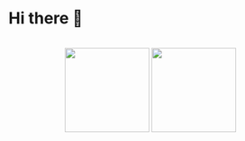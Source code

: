 # Hi there 👋

<br>

<div align="center">
    <img
      src="https://github-readme-stats.vercel.app/api?username=Clientastisch&show_icons=true&theme=tokyonight&hide_border=true"
      height=150
     >
    <img
      src="https://github-readme-stats.vercel.app/api/top-langs/?username=Clientastisch&layout=compact&hide=css&theme=tokyonight&hide_border=true"
      height=150
     >
</div>
